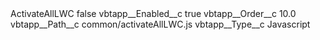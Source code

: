 <?xml version="1.0" encoding="UTF-8"?>
<CustomMetadata xmlns="http://soap.sforce.com/2006/04/metadata" xmlns:xsi="http://www.w3.org/2001/XMLSchema-instance" xmlns:xsd="http://www.w3.org/2001/XMLSchema">
    <label>ActivateAllLWC</label>
    <protected>false</protected>
    <values>
        <field>vbtapp__Enabled__c</field>
        <value xsi:type="xsd:boolean">true</value>
    </values>
    <values>
        <field>vbtapp__Order__c</field>
        <value xsi:type="xsd:double">10.0</value>
    </values>
    <values>
        <field>vbtapp__Path__c</field>
        <value xsi:type="xsd:string">common/activateAllLWC.js</value>
    </values>
    <values>
        <field>vbtapp__Type__c</field>
        <value xsi:type="xsd:string">Javascript</value>
    </values>
</CustomMetadata>
